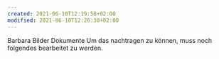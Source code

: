 ```yaml
---
created: 2021-06-10T12:19:58+02:00
modified: 2021-06-10T12:26:30+02:00
---
```


Barbara
Bilder
Dokumente
 Um das nachtragen zu können, muss noch folgendes bearbeitet zu werden.
